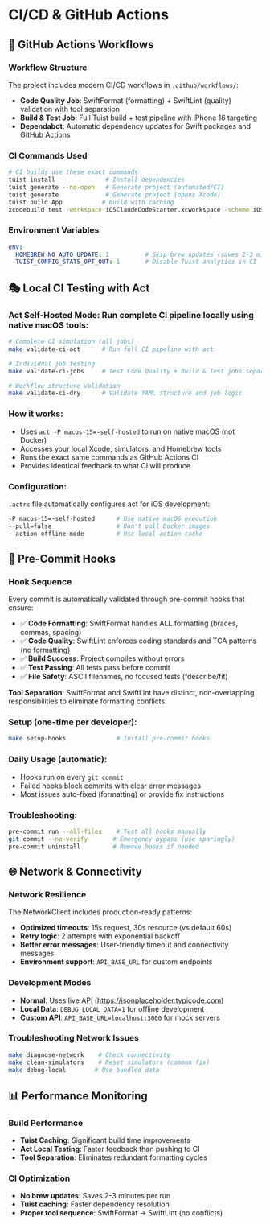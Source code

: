 # CI/CD & GitHub Actions

## 🚀 GitHub Actions Workflows

### **Workflow Structure**
The project includes modern CI/CD workflows in `.github/workflows/`:

- **Code Quality Job**: SwiftFormat (formatting) + SwiftLint (quality) validation with tool separation
- **Build & Test Job**: Full Tuist build + test pipeline with iPhone 16 targeting  
- **Dependabot**: Automatic dependency updates for Swift packages and GitHub Actions

### **CI Commands Used**
```bash
# CI builds use these exact commands
tuist install              # Install dependencies
tuist generate --no-open   # Generate project (automated/CI)
tuist generate             # Generate project (opens Xcode)
tuist build App           # Build with caching
xcodebuild test -workspace iOSClaudeCodeStarter.xcworkspace -scheme iOSClaudeCodeStarter-Workspace -destination 'platform=iOS Simulator,name=iPhone 16'
```

### **Environment Variables**
```yaml
env:
  HOMEBREW_NO_AUTO_UPDATE: 1          # Skip brew updates (saves 2-3 minutes)
  TUIST_CONFIG_STATS_OPT_OUT: 1       # Disable Tuist analytics in CI
```

## 🎭 Local CI Testing with Act

### **Act Self-Hosted Mode**: Run complete CI pipeline locally using native macOS tools:

```bash
# Complete CI simulation (all jobs)
make validate-ci-act      # Run full CI pipeline with act

# Individual job testing  
make validate-ci-jobs     # Test Code Quality + Build & Test jobs separately

# Workflow structure validation
make validate-ci-dry      # Validate YAML structure and job logic
```

### **How it works**:
- Uses `act -P macos-15=-self-hosted` to run on native macOS (not Docker)
- Accesses your local Xcode, simulators, and Homebrew tools
- Runs the exact same commands as GitHub Actions CI
- Provides identical feedback to what CI will produce

### **Configuration**: 
`.actrc` file automatically configures act for iOS development:
```bash
-P macos-15=-self-hosted      # Use native macOS execution
--pull=false                  # Don't pull Docker images
--action-offline-mode         # Use local action cache
```

## 🔄 Pre-Commit Hooks

### **Hook Sequence**
Every commit is automatically validated through pre-commit hooks that ensure:
- ✅ **Code Formatting**: SwiftFormat handles ALL formatting (braces, commas, spacing)
- ✅ **Code Quality**: SwiftLint enforces coding standards and TCA patterns (no formatting)
- ✅ **Build Success**: Project compiles without errors
- ✅ **Test Passing**: All tests pass before commit
- ✅ **File Safety**: ASCII filenames, no focused tests (fdescribe/fit)

**Tool Separation**: SwiftFormat and SwiftLint have distinct, non-overlapping responsibilities to eliminate formatting conflicts.

### **Setup** (one-time per developer):
```bash
make setup-hooks              # Install pre-commit hooks
```

### **Daily Usage** (automatic):
- Hooks run on every `git commit`
- Failed hooks block commits with clear error messages
- Most issues auto-fixed (formatting) or provide fix instructions

### **Troubleshooting**:
```bash
pre-commit run --all-files    # Test all hooks manually
git commit --no-verify       # Emergency bypass (use sparingly)
pre-commit uninstall         # Remove hooks if needed
```

## 🌐 Network & Connectivity

### **Network Resilience**
The NetworkClient includes production-ready patterns:
- **Optimized timeouts**: 15s request, 30s resource (vs default 60s)
- **Retry logic**: 2 attempts with exponential backoff
- **Better error messages**: User-friendly timeout and connectivity messages
- **Environment support**: `API_BASE_URL` for custom endpoints

### **Development Modes**
- **Normal**: Uses live API (https://jsonplaceholder.typicode.com)
- **Local Data**: `DEBUG_LOCAL_DATA=1` for offline development
- **Custom API**: `API_BASE_URL=localhost:3000` for mock servers

### **Troubleshooting Network Issues**
```bash
make diagnose-network    # Check connectivity
make clean-simulators    # Reset simulators (common fix)
make debug-local        # Use bundled data
```

## 📊 Performance Monitoring

### **Build Performance**
- **Tuist Caching**: Significant build time improvements
- **Act Local Testing**: Faster feedback than pushing to CI
- **Tool Separation**: Eliminates redundant formatting cycles

### **CI Optimization**
- **No brew updates**: Saves 2-3 minutes per run
- **Tuist caching**: Faster dependency resolution
- **Proper tool sequence**: SwiftFormat → SwiftLint (no conflicts)